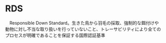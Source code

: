 # RDS
　Responsible Down Standard。生きた鳥から羽毛の採取、強制的な餌付けや動物に対し不当な取り扱いを行っていないこと、トレーサビリティにより全てのプロセスが明確であることを保証する国際認証基準
